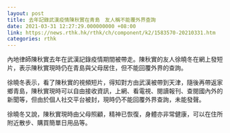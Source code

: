 ```yaml
---
layout: post
title: 去年記錄武漢疫情陳秋實在青島　友人稱不能覆外界查詢
date: 2021-03-31 12:27:29.000000000 +08:00
link: https://news.rthk.hk/rthk/ch/component/k2/1583570-20210331.htm
categories: rthk
---
```


內地律師陳秋實去年在武漢記錄疫情期間被帶走。陳秋實的友人徐曉冬在網上發短片，表示陳秋實現時仍在青島與父母居住，但不能回覆外界的查詢。

徐曉冬表示，看了陳秋實的視頻短片，得知對方由武漢被帶到天津，隨後再帶返家鄉青島，陳秋實現時可以自由接收資訊，上網、看電視、閱讀報刊、查閱國內外的新聞等，但由於個人社交平台被封，現時仍不能回覆外界查詢，未能發聲。

徐曉冬又說，陳秋實現時由父母照顧，精神已恢復，身體亦非常健康，可以在住所附近散步、購買簡單日用品等。
